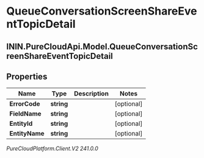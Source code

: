 # QueueConversationScreenShareEventTopicDetail

## ININ.PureCloudApi.Model.QueueConversationScreenShareEventTopicDetail

## Properties

|Name | Type | Description | Notes|
|------------ | ------------- | ------------- | -------------|
| **ErrorCode** | **string** |  | [optional] |
| **FieldName** | **string** |  | [optional] |
| **EntityId** | **string** |  | [optional] |
| **EntityName** | **string** |  | [optional] |



_PureCloudPlatform.Client.V2 241.0.0_
